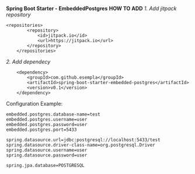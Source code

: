 **Spring Boot Starter - EmbeddedPostgres**
**HOW TO ADD**
*1. Add jitpack repository*
```
<repositories>
		<repository>
		    <id>jitpack.io</id>
		    <url>https://jitpack.io</url>
		</repository>
	</repositories>
```
*2. Add dependecy*
```
	<dependency>
	    <groupId>com.github.esempla</groupId>
	    <artifactId>spring-boot-starter-embedded-postgres</artifactId>
	    <version>v0.1</version>
	</dependency>
```

Configuration Example:
```
embedded.postgres.database-name=test
embedded.postgres.username=user
embedded.postgres.password=user
embedded.postgres.port=5433
 
spring.datasource.url=jdbc:postgresql://localhost:5433/test
spring.datasource.driver-class-name=org.postgresql.Driver
spring.datasource.username=user
spring.datasource.password=user

spring.jpa.database=POSTGRESQL
 ```

